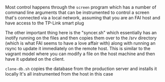 Most control happens through the `screen` program which has a number of command line arguments that can be instrumented
to control a screen that's connected via a local network, assuming that you are an FAI host and have access to the
TP-Link smart plug

The other important thing here is the "syncer.sh" which essentially has an inotify running on the files and then copies them over to the /srv directory (which is what FAI seems to have a love affair with) along with running an rsync to update it immediately on the remote host.  This is similar to the vagrant model where you can modify a file on the host machine and then have it updated on the client.

`clone-db.sh` copies the database from the production server and installs it locally
It's all instrumented from the host in this case
